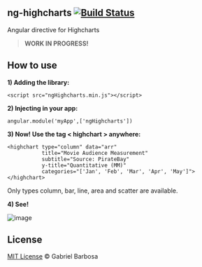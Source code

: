 ## ng-highcharts [![Build Status](https://travis-ci.org/bielversallini/ng-highcharts.svg)](https://travis-ci.org/bielversallini/ng-highcharts)
Angular directive for Highcharts

> **WORK IN PROGRESS!** 

How to use
---------

**1) Adding the library:**
	
	<script src="ngHighcharts.min.js"></script>
	
**2) Injecting in your app:**
	
	angular.module('myApp',['ngHighcharts'])


**3) Now! Use the tag < highchart > anywhere:**
	
	<highchart type="column" data="arr"
               title="Movie Audience Measurement"
               subtitle="Source: PirateBay"
               y-title="Quantitative (MM)"
               categories="['Jan', 'Feb', 'Mar', 'Apr', 'May']">
    </highchart>
    
Only types column, bar, line, area and scatter are available.

**4) See!**

![image](https://raw.github.com/bielversallini/ng-highcharts/master/sample.png)


## License

[MIT License](http://bielversallini.mit-license.org/) © Gabriel Barbosa
